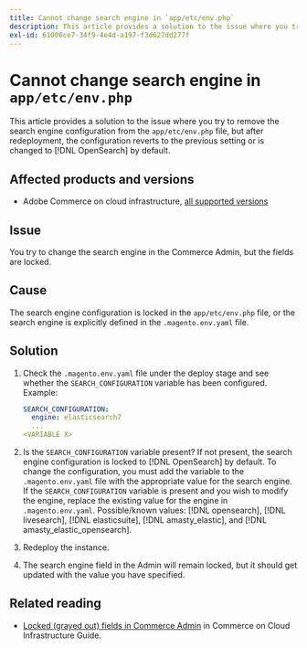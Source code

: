 ```yaml
---
title: Cannot change search engine in `app/etc/env.php`
description: This article provides a solution to the issue where you try to change the search engine in the Commerce Admin, but the fields are locked.
exl-id: 61006ce7-34f9-4e4d-a197-f3d627dd277f
---
```

# Cannot change search engine in `app/etc/env.php`

This article provides a solution to the issue where you try to remove the search engine configuration from the `app/etc/env.php` file, but after redeployment, the configuration reverts to the previous setting or is changed to [!DNL OpenSearch] by default.

## Affected products and versions

* Adobe Commerce on cloud infrastructure, [all supported versions](https://magento.com/sites/default/files/magento-software-lifecycle-policy.pdf)

## Issue

You try to change the search engine in the Commerce Admin, but the fields are locked.

## Cause

The search engine configuration is locked in the `app/etc/env.php` file, or the search engine is explicitly defined in the `.magento.env.yaml` file.

## Solution

1. Check the `.magento.env.yaml` file under the deploy stage and see whether the `SEARCH_CONFIGURATION` variable has been configured. Example:

      ```yaml
      SEARCH_CONFIGURATION:
        engine: elasticsearch7
        ...
      <VARIABLE X>
      ```

1. Is the  `SEARCH_CONFIGURATION` variable present? If not present, the search engine configuration is locked to [!DNL OpenSearch] by default. To change the configuration, you must add the variable to the `.magento.env.yaml` file with the appropriate value for the search engine. If the `SEARCH_CONFIGURATION` variable is present and you wish to modify the engine, replace the existing value for the engine in `.magento.env.yaml`. Possible/known values: [!DNL opensearch], [!DNL livesearch], [!DNL elasticsuite], [!DNL amasty_elastic], and [!DNL amasty_elastic_opensearch].
1. Redeploy the instance.
1. The search engine field in the Admin will remain locked, but it should get updated with the value you have specified.

## Related reading

* [Locked (grayed out) fields in Commerce Admin](/help/troubleshooting/miscellaneous/locked-fields-in-magento-admin.md) in Commerce on Cloud Infrastructure Guide.
